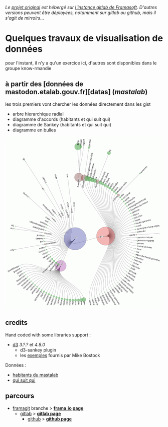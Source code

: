 *Le [projet original][origin] est hébergé sur [l'instance gitlab de Framasoft][origin]. D'autres versions peuvent être déployées, notamment sur gitlab ou github, mais il s'agit de mirroirs...*

# Quelques travaux de visualisation de données

pour l'instant, il n'y a qu'un exercice ici, d'autres sont disponibles dans le groupe know-rmandie

## à partir des [données de mastodon.etalab.gouv.fr][datas] (*mastalab*)
les trois premiers vont chercher les données directement dans les gist
* arbre hierarchique radial
* diagramme d'accords (habitants et qui suit qui)
* diagramme de Sankey (habitants et qui suit qui)
* diagramme en bulles

![l'arbre hierarchique radial](./mastalab/img/visu-hierach-cercle-201705.png)

## credits
Hand coded with some libraries support :
* [d3][d3] *3.?.?* et *4.8.0*
    * d3-sankey plugin
    * les [exemples][blocks] fournis par Mike Bostock

Données :
* [habitants du mastalab][habitants]
* [qui suit qui][quisuit]

## parcours
* [framagit][origin] branche > **[frama.io page][frio-page]**
    * [gitlab][gitlab] > **[gitlab page][gl-page]**
        * [github][github] > **[github page][gh-page]**


[origin]:https://framagit.org/sycom/dataviz
[frio-page]:https://sycom.frama.io/dataviz
[gitlab]:https://gitlab.com/sycom/dataviz
[gl-page]:https://sycom.gitlab.io/dataviz
[github]:https://github.com/sycom/dataviz
[gh-page]:https://sycom.github.io/dataviz

[habitants]:https://gist.github.com/cquest/bbf1f88f305564fe80a47d7951255eb1
[quisuit]:https://gist.github.com/cquest/e5bd4e4e6a315e656cb15748f1fadf2d
[d3]:https://d3js.org
[blocks]:https://bl.ocks.org/
